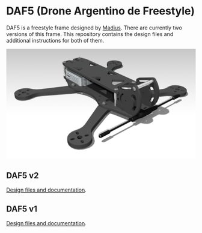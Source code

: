 DAF5 (Drone Argentino de Freestyle)
===================================

DAF5 is a freestyle frame designed by [Madius](https://www.youtube.com/@MadiusYT).
There are currently two versions of this frame. This repository contains the design files and additional instructions for both of them.

![DAF5 v2](v2/R001.png "DAF5 version 2")

DAF5 v2
-------

[Design files and documentation](v1/README.md).


DAF5 v1
-------

[Design files and documentation](v2/README.md).